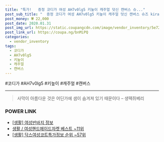 ```yaml
--- 
title: "특가!   증정 코디가 여성 AH7v0lg5 키높이 캐주얼 덧신 캔버스 슈..." 
post_sub_title: "  증정 코디가 여성 AH7v0lg5 키높이 캐주얼 덧신 캔버스 슈즈 kirahosi 58호 좋은" 
post_money: ₩ 22,000 
post_date: 2020.01.31 
post_img_url: https://static.coupangcdn.com/image/vendor_inventory/5e72/99dfbcf100763b061c0ac4080ff54fe0af6022629a579318a055e3ff8d69.jpg 
post_link_url: https://coupa.ng/bnMiPQ 
categories: 
  - vendor_inventory 
tags: 
  - 코디가 
  - AH7v0lg5 
  - 키높이 
  - 캐주얼 
  - 캔버스 
--- 
```

  #코디가 #AH7v0lg5 #키높이 #캐주얼 #캔버스 
<hr> 

> 사막이 아름다운 것은 어딘가에 샘이 숨겨져 있기 때문이다 – 생떽쥐베리 


### POWER LINK

* <a href="https://blog.naver.com/sakai111/221762523506" target="_blank"> [생활] 여성반바지 정보 </a>
* <a href="https://blog.naver.com/santokki14/221792140423" target="_blank">생활 / 여성핸드메이드자켓 베스트 ~11위</a>
* <a href="https://blog.naver.com/fasyy4321/221772341752" target="_blank"> [생활] 닥스여성코트특가정보 순위 ~57위</a>
